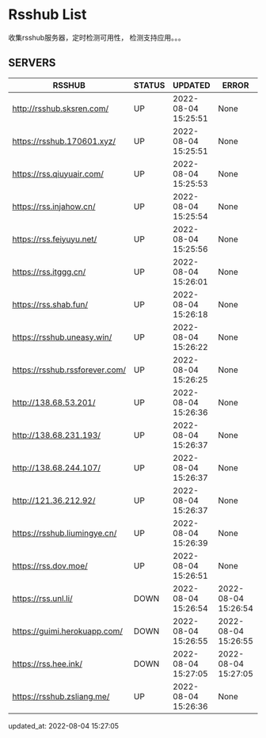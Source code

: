 # Rsshub List

收集rsshub服务器，定时检测可用性， 检测支持应用。。。


## SERVERS

|  RSSHUB   | STATUS  | UPDATED  | ERROR  | TWITTER |  
|  ----  | ----  | ----  | ----  | ---- |  
| http://rsshub.sksren.com/ | UP | 2022-08-04 15:25:51 | None |OK|  
| https://rsshub.170601.xyz/ | UP | 2022-08-04 15:25:51 | None |OK|  
| https://rss.qiuyuair.com/ | UP | 2022-08-04 15:25:53 | None ||  
| https://rss.injahow.cn/ | UP | 2022-08-04 15:25:54 | None ||  
| https://rss.feiyuyu.net/ | UP | 2022-08-04 15:25:56 | None ||  
| https://rss.itggg.cn/ | UP | 2022-08-04 15:26:01 | None ||  
| https://rss.shab.fun/ | UP | 2022-08-04 15:26:18 | None |OK|  
| https://rsshub.uneasy.win/ | UP | 2022-08-04 15:26:22 | None |OK|  
| https://rsshub.rssforever.com/ | UP | 2022-08-04 15:26:25 | None |OK|  
| http://138.68.53.201/ | UP | 2022-08-04 15:26:36 | None ||  
| http://138.68.231.193/ | UP | 2022-08-04 15:26:37 | None ||  
| http://138.68.244.107/ | UP | 2022-08-04 15:26:37 | None ||  
| http://121.36.212.92/ | UP | 2022-08-04 15:26:37 | None ||  
| https://rsshub.liumingye.cn/ | UP | 2022-08-04 15:26:39 | None ||  
| https://rss.dov.moe/ | UP | 2022-08-04 15:26:51 | None |OK|  
| https://rss.unl.li/ | DOWN | 2022-08-04 15:26:54 | 2022-08-04 15:26:54 |  
| https://guimi.herokuapp.com/ | DOWN | 2022-08-04 15:26:55 | 2022-08-04 15:26:55 |  
| https://rss.hee.ink/ | DOWN | 2022-08-04 15:27:05 | 2022-08-04 15:27:05 |  
| https://rsshub.zsliang.me/ | UP | 2022-08-04 15:26:36 | None |OK|  
  

updated_at: 2022-08-04 15:27:05  
